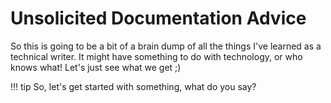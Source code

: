 # Unsolicited Documentation Advice

So this is going to be a bit of a brain dump of all the things I've learned as a technical writer. It might have something to do with technology, or who knows what! Let's just see what we get ;)


!!! tip
    So, let's get started with something, what do you say?